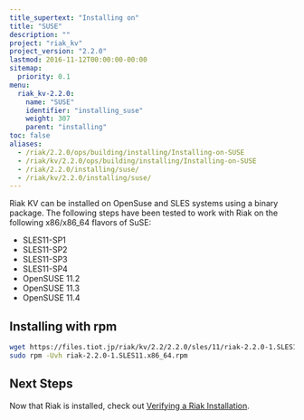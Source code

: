 ```yaml
---
title_supertext: "Installing on"
title: "SUSE"
description: ""
project: "riak_kv"
project_version: "2.2.0"
lastmod: 2016-11-12T00:00:00-00:00
sitemap:
  priority: 0.1
menu:
  riak_kv-2.2.0:
    name: "SUSE"
    identifier: "installing_suse"
    weight: 307
    parent: "installing"
toc: false
aliases:
  - /riak/2.2.0/ops/building/installing/Installing-on-SUSE
  - /riak/kv/2.2.0/ops/building/installing/Installing-on-SUSE
  - /riak/2.2.0/installing/suse/
  - /riak/kv/2.2.0/installing/suse/
---
```


[install verify]: {{<baseurl>}}riak/kv/2.2.0/setup/installing/verify

Riak KV can be installed on OpenSuse and SLES systems using a binary package. The following steps have been tested to work with Riak on
the following x86/x86_64 flavors of SuSE:

* SLES11-SP1
* SLES11-SP2
* SLES11-SP3
* SLES11-SP4
* OpenSUSE 11.2
* OpenSUSE 11.3
* OpenSUSE 11.4

## Installing with rpm

```bash
wget https://files.tiot.jp/riak/kv/2.2/2.2.0/sles/11/riak-2.2.0-1.SLES11.x86_64.rpm
sudo rpm -Uvh riak-2.2.0-1.SLES11.x86_64.rpm
```

## Next Steps

Now that Riak is installed, check out [Verifying a Riak Installation][install verify].
